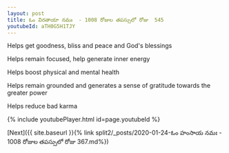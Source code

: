 ```yaml
---
layout: post
title: ఓం విరతాయా నమః  - 1008 రోజుల తపస్సులో రోజు  545
youtubeId: aTH0G5H1TJY
---
```

 
 
Helps get goodness, bliss and peace and God's blessings
 
Helps remain focused, help generate inner energy 
 
Helps boost physical and mental health 
 
Helps remain grounded and generates a sense of gratitude towards the greater power 
 
Helps reduce bad karma
 
 
 
 


{% include youtubePlayer.html id=page.youtubeId %}
 
[Next]({{ site.baseurl }}{% link  split2/_posts/2020-01-24-ఓం హంసాయ నమః  - 1008 రోజుల తపస్సులో రోజు  367.md%})
 
